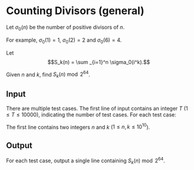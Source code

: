 # Counting Divisors (general)

Let $\sigma_0(n)$ be the number of positive divisors of $n$.

For example, $\sigma_0(1) = 1$, $\sigma_0(2) = 2$ and $\sigma_0(6) = 4$.

Let $$S_k(n) = \sum _{i=1}^n \sigma_0(i^k).$$

Given $n$ and $k$, find $S_k(n) \bmod 2^{64}$.

## Input

There are multiple test cases. The first line of input contains an integer $T$ ($1 \le T \le 10000$), indicating the number of test cases. For each test case:

The first line contains two integers $n$ and $k$ ($1 \le n, k \le 10^{10}$).

## Output

For each test case, output a single line containing $S_k(n) \bmod 2^{64}$.
